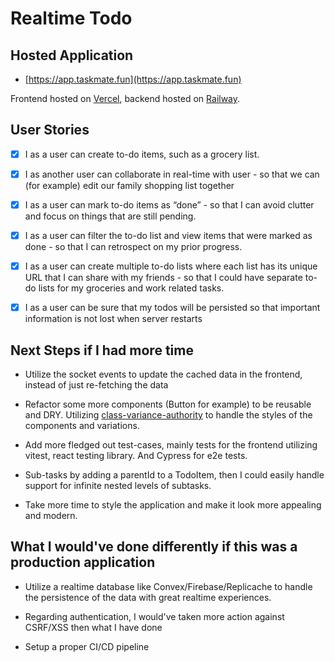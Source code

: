# Realtime Todo

## Hosted Application

- [https://app.taskmate.fun](https://app.taskmate.fun)

Frontend hosted on [Vercel](https://vercel.com/), backend hosted on [Railway](https://railway.com/).

## User Stories

- [x] ️I as a user can create to-do items, such as a grocery list.

- [x] I as another user can collaborate in real-time with user - so that we can
      (for example) edit our family shopping list together

- [x] I as a user can mark to-do items as “done” - so that I can avoid clutter and focus on things that are still pending.

- [x] I as a user can filter the to-do list and view items that were marked as done - so that I can retrospect on my prior progress.

- [x] I as a user can create multiple to-do lists where each list has its unique URL that I can share with my friends - so that I could have separate to-do lists for my groceries and work related tasks.

- [x] I as a user can be sure that my todos will be persisted so that important information is not lost when server restarts

## Next Steps if I had more time

- Utilize the socket events to update the cached data in the frontend, instead of just re-fetching the data

- Refactor some more components (Button for example) to be reusable and DRY. Utilizing [class-variance-authority](https://www.npmjs.com/package/class-variance-authority) to handle the styles of the components and variations.

- Add more fledged out test-cases, mainly tests for the frontend utilizing vitest, react testing library. And Cypress for e2e tests.

- Sub-tasks by adding a parentId to a TodoItem, then I could easily handle support for infinite nested levels of subtasks.

- Take more time to style the application and make it look more appealing and modern.

## What I would've done differently if this was a production application

- Utilize a realtime database like Convex/Firebase/Replicache to handle the persistence of the data with great realtime experiences.

- Regarding authentication, I would've taken more action against CSRF/XSS then what I have done

- Setup a proper CI/CD pipeline
